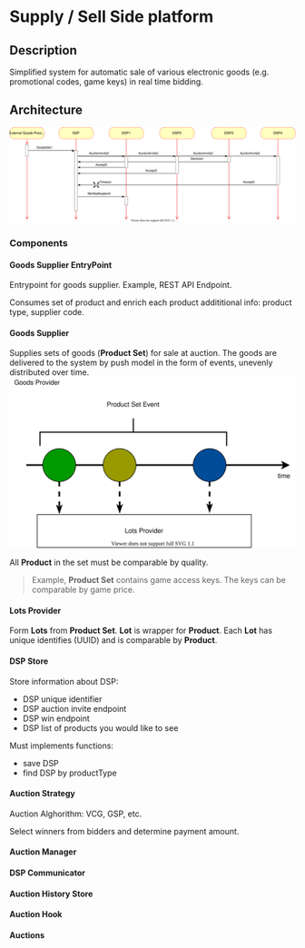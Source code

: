 # Supply / Sell Side platform

## Description

Simplified system for automatic sale of various electronic goods (e.g. promotional codes, game keys) in real time bidding.

## Architecture

![pic1](https://github.com/eutkin/diagrams/blob/master/GeneralDataFlow.svg)


### Components

#### Goods Supplier EntryPoint

Entrypoint for goods supplier. Example, REST API Endpoint.

Consumes set of product and enrich each product addititional info: product type, supplier code.

#### Goods Supplier

Supplies sets of goods (__Product Set__) for sale at auction. The goods are delivered to the system by push model in the form of events, unevenly distributed over time. 
![goods-provider-flow](https://github.com/eutkin/diagrams/blob/master/GoodsSupplierAsFlow.svg)

All __Product__ in the set must be comparable by quality. 

> Example, __Product Set__ contains game access keys. The keys can be comparable by game price.

#### Lots Provider

Form __Lots__ from __Product Set__. __Lot__ is wrapper for __Product__. Each __Lot__ has unique identifies (UUID) and is comparable by __Product__.

#### DSP Store

Store information about DSP:

- DSP unique identifier
- DSP auction invite endpoint
- DSP win endpoint
- DSP list of products you would like to see

Must implements functions:
- save DSP
- find DSP by productType

#### Auction Strategy

Auction Alghorithm: VCG, GSP, etc.

Select winners from bidders and determine payment amount.

#### Auction Manager

#### DSP Communicator

#### Auction History Store

#### Auction Hook

#### Auctions


